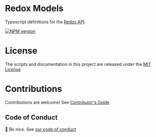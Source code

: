 # Redox Models

Typescript definitions for the [Redox API](https://developer.redoxengine.com/data-models/).

[![NPM version](https://img.shields.io/npm/v/@redox-contrib/models.svg?style=flat)](https://npmjs.org/package/@redox-contrib/models)

# License

The scripts and documentation in this project are released under the [MIT License](LICENSE.md)

# Contributions

Contributions are welcome!  See [Contributor's Guide](CONTRIBUTING.md)

## Code of Conduct

:wave: Be nice.  See [our code of conduct](CONDUCT.md)
